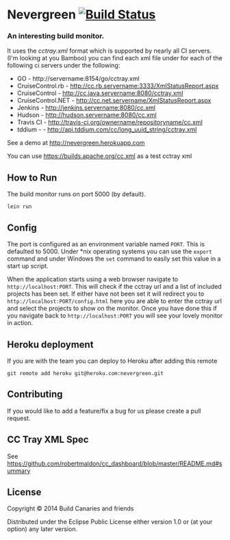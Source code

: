 # Nevergreen [![Build Status](https://snap-ci.com/build-canaries/nevergreen/branch/master/build_image)](https://snap-ci.com/build-canaries/nevergreen/branch/master)

### An interesting build monitor.

It uses the *cctray.xml* format which is supported by nearly all CI servers. (I'm looking at you Bamboo) you can find each xml file under for each of the following ci servers under the following:

* GO - http://servername:8154/go/cctray.xml
* CruiseControl.rb - http://cc.rb.servername:3333/XmlStatusReport.aspx
* CruiseControl - http://cc.java.servername:8080/cctray.xml
* CruiseControl.NET - http://cc.net.servername/XmlStatusReport.aspx
* Jenkins - http://jenkins.servername:8080/cc.xml
* Hudson - http://hudson.servername:8080/cc.xml
* Travis CI - http://travis-ci.org/ownername/repositoryname/cc.xml
* tddium - - http://api.tddium.com/cc/long_uuid_string/cctray.xml

See a demo at http://nevergreen.herokuapp.com

You can use https://builds.apache.org/cc.xml as a test cctray xml

## How to Run

The build monitor runs on port 5000 (by default).

```
lein run
```

## Config

The port is configured as an environment variable named `PORT`. This is defaulted to 5000.
Under *nix operating systems you can use the `export` command and under Windows the `set` command to easily set this value in a start up script.

When the application starts using a web browser navigate to `http://localhost:PORT`. This will check if the cctray url and a list of included projects has been set. If either have not been set it will redirect you to `http://localhost:PORT/config.html` here you are able to enter the cctray url and select the projects to show on the monitor. Once you have done this if you navigate back to `http://localhost:PORT` you will see your lovely monitor in action.

## Heroku deployment

If you are with the team you can deploy to Heroku after adding this remote

`git remote add heroku git@heroku.com:nevergreen.git`

## Contributing

If you would like to add a feature/fix a bug for us please create a pull request.

## CC Tray XML Spec

See https://github.com/robertmaldon/cc_dashboard/blob/master/README.md#summary

## License

Copyright © 2014 Build Canaries and friends

Distributed under the Eclipse Public License either version 1.0 or (at your option) any later version.
